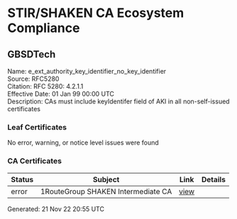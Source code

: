 # STIR/SHAKEN CA Ecosystem Compliance

## GBSDTech

Name: e_ext_authority_key_identifier_no_key_identifier\
Source: RFC5280\
Citation: RFC 5280: 4.2.1.1\
Effective Date: 01 Jan 99 00:00 UTC\
Description: CAs must include keyIdentifer field of AKI in all non-self-issued certificates

### Leaf Certificates

No error, warning, or notice level issues were found

### CA Certificates

| Status | Subject | Link | Details |
|--------|---------|------|---------|
| error | 1RouteGroup SHAKEN Intermediate CA | [view](../../CERTS/99e9a67644a30ebc33ecc9aa8df6335524d49a4691164e357c5d2406b58a578e/README.md) |  |


Generated: 21 Nov 22 20:55 UTC